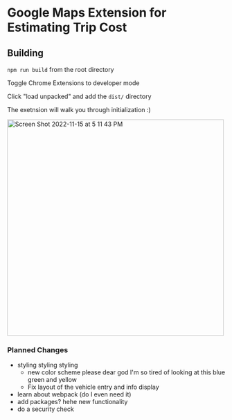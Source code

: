 # Google Maps Extension for Estimating Trip Cost

## Building
`npm run build` from the root directory

Toggle Chrome Extensions to developer mode

Click "load unpacked" and add the `dist/` directory

The exetnsion will walk you through initialization :)


<img width="500" alt="Screen Shot 2022-11-15 at 5 11 43 PM" src="https://user-images.githubusercontent.com/48115884/201970671-d1d61650-c633-4e82-9f62-076d11a1f739.png">


### Planned Changes
* styling styling styling
  * new color scheme please dear god I'm so tired of looking at this blue green and yellow
  * Fix layout of the vehicle entry and info display
* learn about webpack (do I even need it)
* add packages? hehe new functionality 
* do a security check
